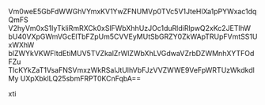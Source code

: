 Vm0weE5GbFdWWGhVYmxKV1YwZFNUMVp0TVc5V1JteHlXa1pPYWxac1dqQmFS
V2hyVm0xS1IyTkliRmRXCk0xSlFWbXhhUzJOc1duRldiRlpwQ2xKc2JETlhW
bU40VXpGWmVGcElTbFZpUm5CVVEyMUtSbGRZY0ZkWApTRUpFVmtSS1UxWXhW
blZWYkVKWFltdEtiMUV5TVZkalZrWlZWbXhLVGdwaVZrbDZWMnhXYTFOdFZu
TlcKYkZaT1VsaFNSVmxzWkRSalJtUlhVbFJzVVZWWE9VeFpWRTUzWkdkdlMy
UXpXbklLQ25sbmFRPT0KCnFqbA==

xti